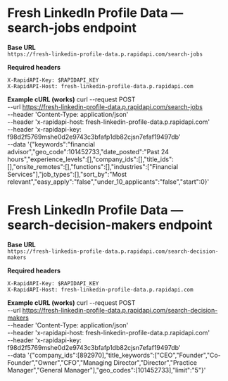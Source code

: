 # Fresh LinkedIn Profile Data — search-jobs endpoint

**Base URL**  
`https://fresh-linkedin-profile-data.p.rapidapi.com/search-jobs`

**Required headers**
```http
X-RapidAPI-Key: $RAPIDAPI_KEY
X-RapidAPI-Host: fresh-linkedin-profile-data.p.rapidapi.com
```

**Example cURL (works)**
curl --request POST \
	--url https://fresh-linkedin-profile-data.p.rapidapi.com/search-jobs \
	--header 'Content-Type: application/json' \
	--header 'x-rapidapi-host: fresh-linkedin-profile-data.p.rapidapi.com' \
	--header 'x-rapidapi-key: f98d2f5769mshe0d2e9743c3bfafp1db82cjsn7efaf19497db' \
	--data '{"keywords":"financial advisor","geo_code":101452733,"date_posted":"Past 24 hours","experience_levels":[],"company_ids":[],"title_ids":[],"onsite_remotes":[],"functions":[],"industries":["Financial Services"],"job_types":[],"sort_by":"Most relevant","easy_apply":"false","under_10_applicants":"false","start":0}'


# Fresh LinkedIn Profile Data — search-decision-makers endpoint

**Base URL**  
`https://fresh-linkedin-profile-data.p.rapidapi.com/search-decision-makers`

**Required headers**
```http
X-RapidAPI-Key: $RAPIDAPI_KEY
X-RapidAPI-Host: fresh-linkedin-profile-data.p.rapidapi.com
```

**Example cURL (works)**
curl --request POST \
	--url https://fresh-linkedin-profile-data.p.rapidapi.com/search-decision-makers \
	--header 'Content-Type: application/json' \
	--header 'x-rapidapi-host: fresh-linkedin-profile-data.p.rapidapi.com' \
	--header 'x-rapidapi-key: f98d2f5769mshe0d2e9743c3bfafp1db82cjsn7efaf19497db' \
	--data '{"company_ids":[892970],"title_keywords":["CEO","Founder","Co-Founder","Owner","CFO","Managing Director","Director","Practice Manager","General Manager"],"geo_codes":[101452733],"limit":"5"}'